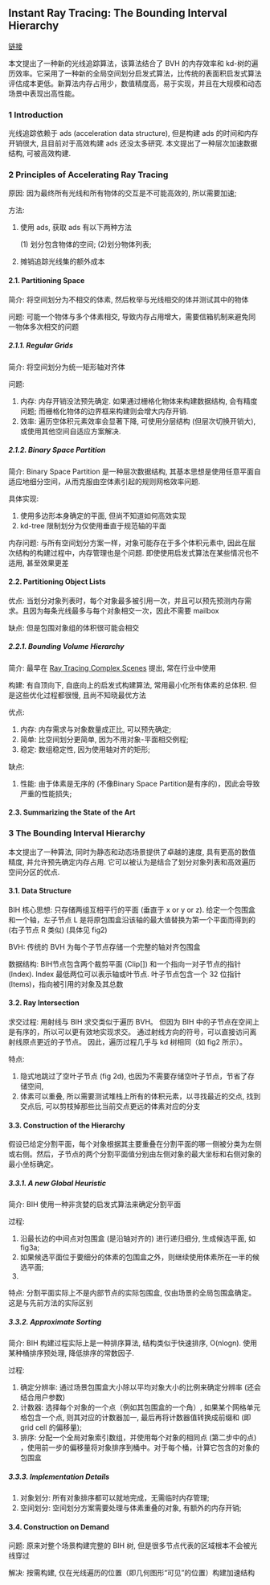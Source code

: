 ## Instant Ray Tracing: The Bounding Interval Hierarchy

[链接](http://ainc.de/Research/BIH.pdf)

本文提出了一种新的光线追踪算法，该算法结合了 BVH 的内存效率和 kd-树的遍历效率。它采用了一种新的全局空间划分启发式算法，比传统的表面积启发式算法评估成本更低。新算法内存占用少，数值精度高，易于实现，并且在大规模和动态场景中表现出高性能。

### 1 Introduction

光线追踪依赖于 ads (acceleration data structure), 但是构建 ads 的时间和内存开销很大, 且目前对于高效构建 ads 还没太多研究. 本文提出了一种层次加速数据结构, 可被高效构建.

### 2 Principles of Accelerating Ray Tracing

原因: 因为最终所有光线和所有物体的交互是不可能高效的, 所以需要加速;

方法:

1. 使用 ads, 获取 ads 有以下两种方法

   (1) 划分包含物体的空间; (2)划分物体列表;

2. 摊销追踪光线集的额外成本

#### 2.1. Partitioning Space

简介: 将空间划分为不相交的体素, 然后枚举与光线相交的体并测试其中的物体

问题: 可能一个物体与多个体素相交, 导致内存占用增大，需要信箱机制来避免同一物体多次相交的问题

##### 2.1.1. Regular Grids

简介: 将空间划分为统一矩形轴对齐体

问题: 

1. 内存: 内存开销没法预先确定. 如果通过栅格化物体来构建数据结构, 会有精度问题; 而栅格化物体的边界框来构建则会增大内存开销.
2. 效率: 遍历空体积元素效率会显著下降,  可使用分层结构 (但层次切换开销大), 或使用其他空间自适应方案解决.

##### 2.1.2. Binary Space Partition

简介:  Binary Space Partition 是一种层次数据结构, 其基本思想是使用任意平面自适应地细分空间，从而克服由空体素引起的规则网格效率问题.

具体实现: 

1. 使用多边形本身确定的平面, 但尚不知道如何高效实现
2. kd-tree 限制划分为仅使用垂直于规范轴的平面

内存问题: 与所有空间划分方案一样，对象可能存在于多个体积元素中, 因此在层次结构的构建过程中，内存管理也是个问题. 即使使用启发式算法在某些情况也不适用, 甚至效果更差

#### 2.2. Partitioning Object Lists

优点: 当划分对象列表时，每个对象最多被引用一次，并且可以预先预测内存需求。且因为每条光线最多与每个对象相交一次，因此不需要 mailbox

缺点: 但是包围对象组的体积很可能会相交

##### 2.2.1. Bounding Volume Hierarchy

简介: 最早在 [Ray Tracing Complex Scenes](https://papers.cumincad.org/data/works/att/67d2.content.pdf) 提出, 常在行业中使用

构建: 有自顶向下, 自底向上的启发式构建算法, 常用最小化所有体素的总体积. 但是这些优化过程都很慢, 且尚不知晓最优方法

优点: 

1. 内存: 内存需求与对象数量成正比, 可以预先确定;
2. 简单: 比空间划分更简单, 因为不用对象-平面相交例程;
3. 稳定: 数组稳定性, 因为使用轴对齐的矩形;

缺点:

1. 性能: 由于体素是无序的 (不像Binary Space Partition是有序的)，因此会导致严重的性能损失;

#### 2.3. Summarizing the State of the Art



### 3 The Bounding Interval Hierarchy

本文提出了一种算法, 同时为静态和动态场景提供了卓越的速度, 具有更高的数值精度, 并允许预先确定内存占用. 它可以被认为是结合了划分对象列表和高效遍历空间分区的优点.

#### 3.1. Data Structure

BIH 核心思想: 只存储两组互相平行的平面 (垂直于 x or y or z). 给定一个包围盒和一个轴，左子节点 L 是将原包围盒沿该轴的最大值替换为第一个平面而得到的 (右子节点 R 类似) (具体见 fig2)

BVH: 传统的 BVH 为每个子节点存储一个完整的轴对齐包围盒



数据结构: BIH节点包含两个裁剪平面 (Clip[]) 和一个指向一对子节点的指针 (Index). Index 最低两位可以表示轴或叶节点. 叶子节点包含一个 32 位指针 (Items)，指向被引用的对象及其总数



#### 3.2. Ray Intersection

求交过程: 用射线与 BIH 求交类似于遍历 BVH。 但因为 BIH 中的子节点在空间上是有序的，所以可以更有效地实现求交。 通过射线方向的符号，可以直接访问离射线原点更近的子节点。 因此，遍历过程几乎与 kd 树相同（如 fig2 所示）。

特点: 

1. 隐式地跳过了空叶子节点 (fig 2d), 也因为不需要存储空叶子节点，节省了存储空间,
2. 体素可以重叠, 所以需要测试堆栈上所有的体积元素，以寻找最近的交点, 找到交点后, 可以剪枝掉那些比当前交点更远的体素对应的分支

#### 3.3. Construction of the Hierarchy

假设已给定分割平面，每个对象根据其主要重叠在分割平面的哪一侧被分类为左侧或右侧。然后，子节点的两个分割平面值分别由左侧对象的最大坐标和右侧对象的最小坐标确定。

##### 3.3.1. A new Global Heuristic

简介: BIH 使用一种非贪婪的启发式算法来确定分割平面

过程: 

1. 沿最长边的中间点对包围盒 (是沿轴对齐的) 进行递归细分, 生成候选平面, 如 fig3a;
2. 如果候选平面位于要细分的体素的包围盒之外，则继续使用体素所在一半的候选平面;
3. 

特点: 分割平面实际上不是内部节点的实际包围盒, 仅由场景的全局包围盒确定。 这是与先前方法的实际区别



##### 3.3.2. Approximate Sorting

简介: BIH 构建过程实际上是一种排序算法, 结构类似于快速排序,  O(nlogn). 使用某种桶排序预处理, 降低排序的常数因子.

过程: 

1. 确定分辨率: 通过场景包围盒大小除以平均对象大小的比例来确定分辨率 (还会结合用户参数)
2. 计数器: 选择每个对象的一个点（例如其包围盒的一个角）, 如果某个网格单元格包含一个点, 则其对应的计数器加一, 最后再将计数器值转换成前缀和 (即 grid cell 的偏移量);
3. 排序: 分配一个全局对象索引数组，并使用每个对象的相同点 (第二步中的点) ，使用前一步的偏移量将对象排序到桶中。对于每个桶，计算它包含的对象的包围盒



##### 3.3.3. Implementation Details

1. 对象划分: 所有对象排序都可以就地完成，无需临时内存管理;
2. 空间划分: 空间划分方案需要处理与体素重叠的对象, 有额外的内存开销;

#### 3.4. Construction on Demand

问题: 原来对整个场景构建完整的 BIH 树, 但是很多节点代表的区域根本不会被光线穿过

解决: 按需构建, 仅在光线遍历的位置（即几何图形“可见”的位置）构建加速结构

